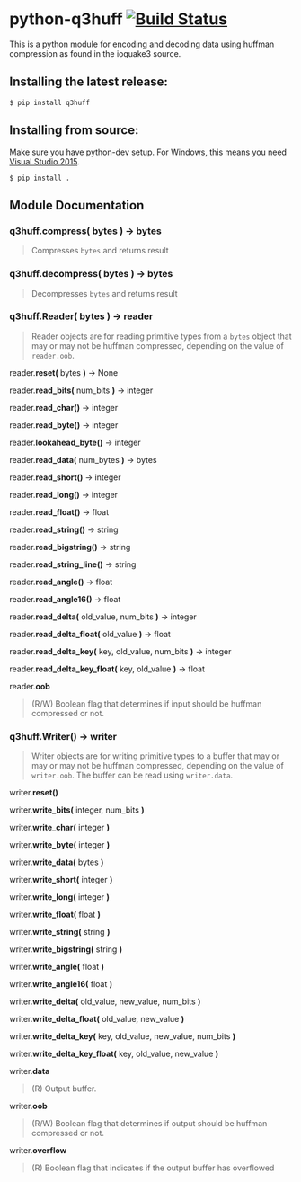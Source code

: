 python-q3huff [![Build Status](https://travis-ci.com/jkent/python-q3huff.svg?branch=master)](https://travis-ci.com/jkent/python-q3huff)
=============

  This is a python module for encoding and decoding data using huffman
  compression as found in the ioquake3 source.

## Installing the latest release:
    $ pip install q3huff

## Installing from source:
  Make sure you have python-dev setup.  For Windows, this means you need
  [Visual Studio 2015](https://stackoverflow.com/a/44290942/6844002).

    $ pip install .

## Module Documentation
### q3huff.__compress(__ bytes __)__ → bytes
> Compresses `bytes` and returns result

### q3huff.__decompress(__ bytes __)__ → bytes
> Decompresses `bytes` and returns result

### q3huff.__Reader(__ bytes __)__ → reader
> Reader objects are for reading primitive types from a `bytes` object that
> may or may not be huffman compressed, depending on the value of
> `reader.oob`.

reader.__reset(__ bytes __)__ → None

reader.__read_bits(__ num_bits __)__ → integer

reader.__read_char()__ → integer

reader.__read_byte()__ → integer

reader.__lookahead_byte()__ → integer

reader.__read_data(__ num_bytes __)__ → bytes

reader.__read_short()__ → integer

reader.__read_long()__ → integer

reader.__read_float()__ → float

reader.__read_string()__ → string

reader.__read_bigstring()__ → string

reader.__read_string_line()__ → string

reader.__read_angle()__ → float

reader.__read_angle16()__ → float

reader.__read_delta(__ old_value, num_bits __)__ → integer

reader.__read_delta_float(__ old_value __)__ → float

reader.__read_delta_key(__ key, old_value, num_bits __)__ → integer

reader.__read_delta_key_float(__ key, old_value __)__ → float

reader.__oob__
> (R/W) Boolean flag that determines if input should be huffman compressed
> or not.

### q3huff.__Writer()__ → writer
> Writer objects are for writing primitive types to a buffer that may or may
> or may not be huffman compressed, depending on the value of `writer.oob`.
> The buffer can be read using `writer.data`.

writer.__reset()__

writer.__write_bits(__ integer, num_bits __)__

writer.__write_char(__ integer __)__

writer.__write_byte(__ integer __)__

writer.__write_data(__ bytes __)__

writer.__write_short(__ integer __)__

writer.__write_long(__ integer __)__

writer.__write_float(__ float __)__

writer.__write_string(__ string __)__

writer.__write_bigstring(__ string __)__

writer.__write_angle(__ float __)__

writer.__write_angle16(__ float __)__

writer.__write_delta(__ old_value, new_value, num_bits __)__

writer.__write_delta_float(__ old_value, new_value __)__

writer.__write_delta_key(__ key, old_value, new_value, num_bits __)__

writer.__write_delta_key_float(__ key, old_value, new_value __)__

writer.__data__
> (R) Output buffer.

writer.__oob__
> (R/W) Boolean flag that determines if output should be huffman compressed
> or not.

writer.__overflow__
> (R) Boolean flag that indicates if the output buffer has overflowed
